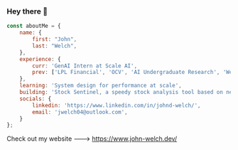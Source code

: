### Hey there 👋

```javascript
const aboutMe = {
    name: {
        first: "John",
        last: "Welch",
    },
    experience: {
        curr: 'GenAI Intern at Scale AI',
        prev: ['LPL Financial', 'OCV', 'AI Undergraduate Research', 'Welch Sneaks'],
    },
    learning: 'System design for performance at scale',
    building: 'Stock Sentinel, a speedy stock analysis tool based on news headlines',
    socials: {
        linkedin: 'https://www.linkedin.com/in/johnd-welch/',
        email: 'jwelch04@outlook.com',
    }
};
```

Check out my website ---> https://www.john-welch.dev/
